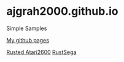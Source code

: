 # ajgrah2000.github.io
Simple Samples

[My github pages](https://github.com/ajgrah2000/)

[Rusted Atari2600](https://ajgrah2000.github.io/rusted_atari2600/)
[RustSega](https://ajgrah2000.github.io/rustsega/)
